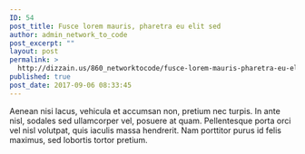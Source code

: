 ```yaml
---
ID: 54
post_title: Fusce lorem mauris, pharetra eu elit sed
author: admin_network_to_code
post_excerpt: ""
layout: post
permalink: >
  http://dizzain.us/860_networktocode/fusce-lorem-mauris-pharetra-eu-elit-sed/
published: true
post_date: 2017-09-06 08:33:45
---
```

Aenean nisi lacus, vehicula et accumsan non, pretium nec turpis. In ante nisl, sodales sed ullamcorper vel, posuere at quam. Pellentesque porta orci vel nisl volutpat, quis iaculis massa hendrerit. Nam porttitor purus id felis maximus, sed lobortis tortor pretium.<!--more-->